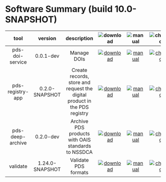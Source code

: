
Software Summary (build 10.0-SNAPSHOT)
======================================

|tool|version|description|![download](https://nasa-pds.github.io/pdsen-corral/images/download_text.png)|![manual](https://nasa-pds.github.io/pdsen-corral/images/manual_text.png)|![changelog](https://nasa-pds.github.io/pdsen-corral/images/changelog_text.png)|![requirements](https://nasa-pds.github.io/pdsen-corral/images/requirements_text.png)|![license](https://nasa-pds.github.io/pdsen-corral/images/license_text.png)|![feedback](https://nasa-pds.github.io/pdsen-corral/images/feedback_text.png)|
| :---: | :---: | :---: | :---: | :---: | :---: | :---: | :---: | :---: |
|pds-doi-service|0.0.1-dev|Manage DOIs|[![download](https://nasa-pds.github.io/pdsen-corral/images/download.png)](https://github.com/NASA-PDS/pds-doi-service/releases/tag/0.0.1-dev "download")|[![manual](https://nasa-pds.github.io/pdsen-corral/images/manual.png)](https://nasa-pds.github.io/pds-doi-service "manual")|[![changelog](https://nasa-pds.github.io/pdsen-corral/images/changelog.png)](http://nasa-pds.github.io/pds-doi-service/pdsen-corral/CHANGELOG.html#001-dev-2020-06-23 "changelog")|[![requirements](https://nasa-pds.github.io/pdsen-corral/images/requirements.png)](https://nasa-pds.github.io/pds-doi-service/pdsen-corral/0.0.1-dev/REQUIREMENTS "requirements")|[![license](https://nasa-pds.github.io/pdsen-corral/images/license.png)](https://raw.githubusercontent.com/NASA-PDS/pds-doi-service/master/LICENSE.txt "license")|[![feedback](https://nasa-pds.github.io/pdsen-corral/images/feedback.png)](https://github.com/NASA-PDS/pds-doi-service/issues/new/choose "feedback")|
|pds-registry-app|0.2.0-SNAPSHOT|Create records, store and request the digital product in the PDS registry|[![download](https://nasa-pds.github.io/pdsen-corral/images/download.png)](https://github.com/NASA-PDS/pds-registry-app/releases/tag/0.2.0-SNAPSHOT "download")|[![manual](https://nasa-pds.github.io/pdsen-corral/images/manual.png)](https://nasa-pds.github.io/pds-registry-app "manual")|[![changelog](https://nasa-pds.github.io/pdsen-corral/images/changelog.png)](http://nasa-pds.github.io/pds-registry-app/pdsen-corral/CHANGELOG.html#020-snapshot-2020-06-23 "changelog")|[![requirements](https://nasa-pds.github.io/pdsen-corral/images/requirements.png)](https://nasa-pds.github.io/pds-registry-app/pdsen-corral/0.2.0-SNAPSHOT/REQUIREMENTS "requirements")|[![license](https://nasa-pds.github.io/pdsen-corral/images/license.png)](https://raw.githubusercontent.com/NASA-PDS/pds-registry-app/master/LICENSE.txt "license")|[![feedback](https://nasa-pds.github.io/pdsen-corral/images/feedback.png)](https://github.com/NASA-PDS/pds-registry-app/issues/new/choose "feedback")|
|pds-deep-archive|0.2.0-dev|Archive PDS products with OAIS standards to NSSDCA|[![download](https://nasa-pds.github.io/pdsen-corral/images/download.png)](https://github.com/NASA-PDS/pds-deep-archive/releases/tag/0.2.0-dev "download")|[![manual](https://nasa-pds.github.io/pdsen-corral/images/manual.png)](https://nasa-pds.github.io/pds-deep-archive "manual")|[![changelog](https://nasa-pds.github.io/pdsen-corral/images/changelog.png)](http://nasa-pds.github.io/pds-deep-archive/pdsen-corral/CHANGELOG.html#dev-2020-06-23 "changelog")|[![requirements](https://nasa-pds.github.io/pdsen-corral/images/requirements.png)](https://nasa-pds.github.io/pds-deep-archive/pdsen-corral/0.2.0-dev/REQUIREMENTS "requirements")|[![license](https://nasa-pds.github.io/pdsen-corral/images/license.png)](https://raw.githubusercontent.com/NASA-PDS/pds-deep-archive/master/LICENSE.txt "license")|[![feedback](https://nasa-pds.github.io/pdsen-corral/images/feedback.png)](https://github.com/NASA-PDS/pds-deep-archive/issues/new/choose "feedback")|
|validate|1.24.0-SNAPSHOT|Validate PDS formats|[![download](https://nasa-pds.github.io/pdsen-corral/images/download.png)](https://github.com/NASA-PDS/validate/releases/tag/1.24.0-SNAPSHOT "download")|[![manual](https://nasa-pds.github.io/pdsen-corral/images/manual.png)](https://nasa-pds.github.io/validate "manual")|[![changelog](https://nasa-pds.github.io/pdsen-corral/images/changelog.png)](http://nasa-pds.github.io/validate/pdsen-corral/CHANGELOG.html#1240-snapshot-2020-05-08 "changelog")|[![requirements](https://nasa-pds.github.io/pdsen-corral/images/requirements.png)](https://nasa-pds.github.io/validate/pdsen-corral/1.24.0-SNAPSHOT/REQUIREMENTS "requirements")|[![license](https://nasa-pds.github.io/pdsen-corral/images/license.png)](https://raw.githubusercontent.com/NASA-PDS/validate/master/LICENSE.txt "license")|[![feedback](https://nasa-pds.github.io/pdsen-corral/images/feedback.png)](https://github.com/NASA-PDS/validate/issues/new/choose "feedback")|
